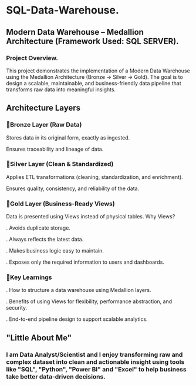 # SQL-Data-Warehouse.
## Modern Data Warehouse – Medallion Architecture (Framework Used: SQL SERVER).
### Project Overview.

This project demonstrates the implementation of a Modern Data Warehouse using the Medallion Architecture (Bronze → Silver → Gold).
The goal is to design a scalable, maintainable, and business-friendly data pipeline that transforms raw data into meaningful insights.


## Architecture Layers

### 🥉Bronze Layer (Raw Data)

Stores data in its original form, exactly as ingested.

Ensures traceability and lineage of data.


### 🥈Silver Layer (Clean & Standardized)

Applies ETL transformations (cleaning, standardization, and enrichment).

Ensures quality, consistency, and reliability of the data.


### 🥇Gold Layer (Business-Ready Views)
Data is presented using Views instead of physical tables.
Why Views?

  . Avoids duplicate storage.
  
  . Always reflects the latest data.
  
  . Makes business logic easy to maintain.
  
  . Exposes only the required information to users and dashboards.

### 📝Key Learnings
 . How to structure a data warehouse using Medallion layers.
 
 . Benefits of using Views for flexibility, performance abstraction, and security.
 
 . End-to-end pipeline design to support scalable analytics.

 ## "Little About Me"
### I am Data Analyst/Scientist and I enjoy transforming raw and complex dataset into clean and actionable insight using tools like "SQL", "Python", "Power BI" and "Excel" to help business take better data-driven     decisions.
